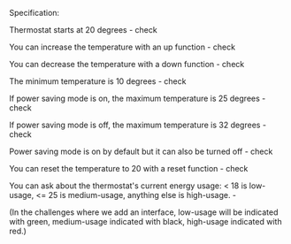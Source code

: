 Specification:

Thermostat starts at 20 degrees - check

You can increase the temperature with an up function - check

You can decrease the temperature with a down function - check

The minimum temperature is 10 degrees - check

If power saving mode is on, the maximum temperature is 25 degrees - check

If power saving mode is off, the maximum temperature is 32 degrees - check

Power saving mode is on by default but it can also be turned off - check

You can reset the temperature to 20 with a reset function - check

You can ask about the thermostat's current energy usage: < 18 is low-usage, <= 25 is medium-usage, anything else is high-usage. -

(In the challenges where we add an interface, low-usage will be indicated with green, medium-usage indicated with black, high-usage indicated with red.)
